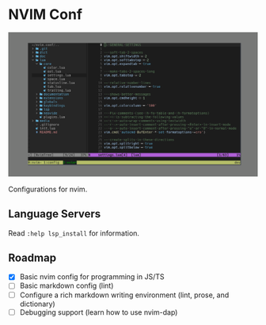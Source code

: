 # NVIM Conf

![screenshot](/media/screenshot1.png)

Configurations for nvim.

## Language Servers

Read `:help lsp_install` for information.

## Roadmap

- [x] Basic nvim config for programming in JS/TS
- [ ] Basic markdown config (lint)
- [ ] Configure a rich markdown writing environment (lint, prose, and dictionary)
- [ ] Debugging support (learn how to use nvim-dap)
